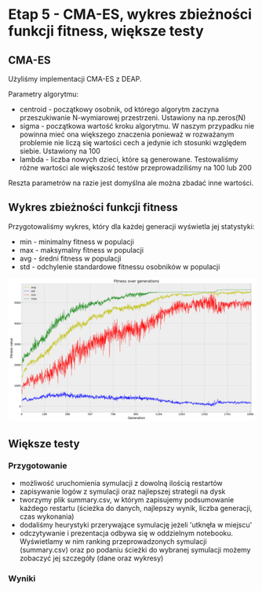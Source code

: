 # Etap 5 - CMA-ES, wykres zbieżności funkcji fitness, większe testy
## CMA-ES
Użyliśmy implementacji CMA-ES z DEAP.

Parametry algorytmu:
- centroid - początkowy osobnik, od którego algorytm zaczyna przeszukiwanie N-wymiarowej przestrzeni. Ustawiony na np.zeros(N)
- sigma - początkowa wartość kroku algorytmu. W naszym przypadku nie powinna mieć ona większego znaczenia ponieważ w rozważanym problemie nie liczą się wartości cech a jedynie ich stosunki względem siebie. Ustawiony na 100
- lambda - liczba nowych dzieci, które są generowane. Testowaliśmy różne wartości ale większość testów przeprowadziliśmy na 100 lub 200

Reszta parametrów na razie jest domyślna ale można zbadać inne wartości.

## Wykres zbieżności funkcji fitness
Przygotowaliśmy wykres, który dla każdej generacji wyświetla jej statystyki:
- min - minimalny fitness w populacji
- max - maksymalny fitness w populacji
- avg - średni fitness w populacji
- std - odchylenie standardowe fitnessu osobników w populacji

![](fitness_over_generations.png)

## Większe testy
### Przygotowanie
 - możliwość uruchomienia symulacji z dowolną ilością restartów
 - zapisywanie logów z symulacji oraz najlepszej strategii na dysk
 - tworzymy plik summary.csv, w którym zapisujemy podsumowanie każdego restartu (ścieżka do danych, najlepszy wynik, liczba generacji, czas wykonania)
 - dodaliśmy heurystyki przerywające symulację jeżeli 'utknęła w miejscu'
 - odczytywanie i prezentacja odbywa się w oddzielnym notebooku. Wyświetlamy w nim ranking przeprowadzonych symulacji (summary.csv) oraz po podaniu ścieżki do wybranej symulacji możemy zobaczyć jej szczegóły (dane oraz wykresy)

### Wyniki


